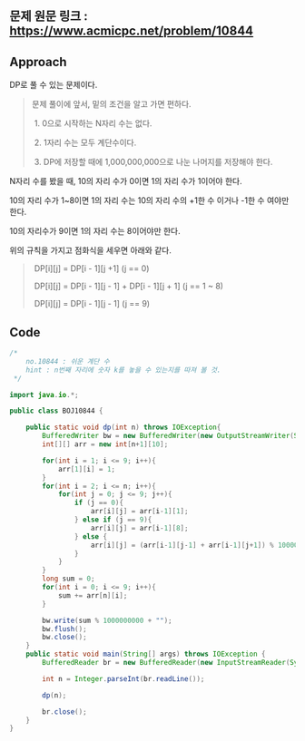 ## 문제 원문 링크 : https://www.acmicpc.net/problem/10844

## Approach

DP로 풀 수 있는 문제이다.

> 문제 풀이에 앞서, 밑의 조건을 알고 가면 편하다.
>
> ​	1. 0으로 시작하는 N자리 수는 없다.
>
> ​	2. 1자리 수는 모두 계단수이다.
>
> ​	3. DP에 저장할 때에 1,000,000,000으로 나눈 나머지를 저장해야 한다.

N자리 수를 봤을 때, 10의 자리 수가 0이면 1의 자리 수가 1이어야 한다.

10의 자리 수가 1~8이면 1의 자리 수는 10의 자리 수의 +1한 수 이거나 -1한 수 여야만 한다.

10의 자리수가 9이면 1의 자리 수는 8이어야만 한다.

위의 규칙을 가지고 점화식을 세우면 아래와 같다.

> ​	DP[i][j] = DP[i - 1][j +1]	(j == 0)
>
> ​	DP[i][j] = DP[i - 1][j - 1] + DP[i - 1][j + 1]	(j == 1 ~ 8)
>
> ​	DP[i][j] = DP[i - 1][j - 1]	(j == 9)
>

## Code

```java
/*
    no.10844 : 쉬운 계단 수
    hint : n번째 자리에 숫자 k를 놓을 수 있는지를 따져 볼 것.
 */

import java.io.*;

public class BOJ10844 {

    public static void dp(int n) throws IOException{
        BufferedWriter bw = new BufferedWriter(new OutputStreamWriter(System.out));
        int[][] arr = new int[n+1][10];

        for(int i = 1; i <= 9; i++){
            arr[1][i] = 1;
        }
        for(int i = 2; i <= n; i++){
            for(int j = 0; j <= 9; j++){
                if (j == 0){
                    arr[i][j] = arr[i-1][1];
                } else if (j == 9){
                    arr[i][j] = arr[i-1][8];
                } else {
                    arr[i][j] = (arr[i-1][j-1] + arr[i-1][j+1]) % 1000000000;
                }
            }
        }
        long sum = 0;
        for(int i = 0; i <= 9; i++){
            sum += arr[n][i];
        }

        bw.write(sum % 1000000000 + "");
        bw.flush();
        bw.close();
    }
    public static void main(String[] args) throws IOException {
        BufferedReader br = new BufferedReader(new InputStreamReader(System.in));

        int n = Integer.parseInt(br.readLine());

        dp(n);

        br.close();
    }
}

```

